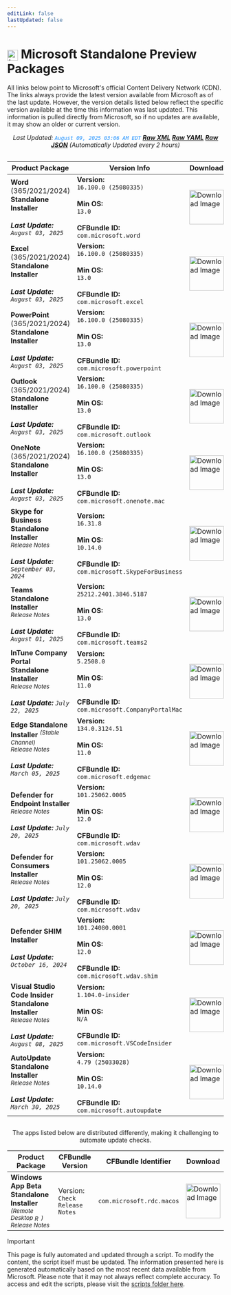 ```yaml
---
editLink: false
lastUpdated: false
---
```

# <img src="/images/Microsoft_Logo_512px.png" alt="image" width="25" style="vertical-align: middle; display: inline-block;" /> Microsoft Standalone Preview Packages

<span class="extra-small">All links below point to Microsoft's official Content Delivery Network (CDN).</span>
<span class="extra-small">The links always provide the latest version available from Microsoft as of the last update. However, the version details listed below reflect the specific version available at the time this information was last updated. This information is pulled directly from Microsoft, so if no updates are available, it may show an older or current version.</span>

<div style="text-align: center;">

<span class="extra-small">_Last Updated: <code style="color : dodgerblue">August 09, 2025 03:06 AM EDT</code> [**_Raw XML_**](https://github.com/cocopuff2u/MOFA/blob/main/latest_raw_files/macos_standalone_preview.xml) [**_Raw YAML_**](https://github.com/cocopuff2u/MOFA/blob/main/latest_raw_files/macos_standalone_preview.yaml) [**_Raw JSON_**](https://github.com/cocopuff2u/MOFA/blob/main/latest_raw_files/macos_standalone_preview.json) (Automatically Updated every 2 hours)_</span>

</div>

<div style="display: flex; justify-content: center;">

| **Product Package** | **Version Info** | **Download** |
|----------------------|----------------------|--------------|
| **Word** (365/2021/2024) **Standalone Installer**<br><br>_**Last Update:** `August 03, 2025`_<br> | **Version:**<br>`16.100.0 (25080335)`<br><br>**Min OS:**<br>`13.0`<br><br>**CFBundle ID:**<br>`com.microsoft.word` | <a href="https://officecdnmac.microsoft.com/pr/1ac37578-5a24-40fb-892e-b89d85b6dfaa/MacAutoupdate/Microsoft_Word_16.100.25080335_Updater.pkg"><img src="/images/MSWD_512x512x32.png" alt="Download Image" width="80"></a> |
| **Excel** (365/2021/2024) **Standalone Installer**<br><br>_**Last Update:** `August 03, 2025`_<br> | **Version:**<br>`16.100.0 (25080335)`<br><br>**Min OS:**<br>`13.0`<br><br>**CFBundle ID:**<br>`com.microsoft.excel` | <a href="https://officecdnmac.microsoft.com/pr/1ac37578-5a24-40fb-892e-b89d85b6dfaa/MacAutoupdate/Microsoft_Excel_16.100.25080335_Updater.pkg"><img src="/images/XCEL_512x512x32.png" alt="Download Image" width="80"></a> |
| **PowerPoint** (365/2021/2024) **Standalone Installer**<br><br>_**Last Update:** `August 03, 2025`_<br> | **Version:**<br>`16.100.0 (25080335)`<br><br>**Min OS:**<br>`13.0`<br><br>**CFBundle ID:**<br>`com.microsoft.powerpoint` | <a href="https://officecdnmac.microsoft.com/pr/1ac37578-5a24-40fb-892e-b89d85b6dfaa/MacAutoupdate/Microsoft_PowerPoint_16.100.25080335_Updater.pkg"><img src="/images/PPT3_512x512x32.png" alt="Download Image" width="80"></a> |
| **Outlook** (365/2021/2024) **Standalone Installer**<br><br>_**Last Update:** `August 03, 2025`_<br> | **Version:**<br>`16.100.0 (25080335)`<br><br>**Min OS:**<br>`13.0`<br><br>**CFBundle ID:**<br>`com.microsoft.outlook` | <a href="https://officecdnmac.microsoft.com/pr/1ac37578-5a24-40fb-892e-b89d85b6dfaa/MacAutoupdate/Microsoft_Outlook_16.100.25080335_Updater.pkg"><img src="/images/Outlook_512x512x32.png" alt="Download Image" width="80"></a>|
| **OneNote** (365/2021/2024) **Standalone Installer**<br><br>_**Last Update:** `August 03, 2025`_<br> | **Version:**<br>`16.100.0 (25080335)`<br><br>**Min OS:**<br>`13.0`<br><br>**CFBundle ID:**<br>`com.microsoft.onenote.mac` | <a href="https://officecdnmac.microsoft.com/pr/1ac37578-5a24-40fb-892e-b89d85b6dfaa/MacAutoupdate/Microsoft_OneNote_16.100.25080335_Updater.pkg"><img src="/images/OneNote_512x512x32.png" alt="Download Image" width="80"></a> |
| **Skype for Business Standalone Installer**<br><a href="https://support.microsoft.com/en-us/office/follow-the-latest-updates-in-skype-for-business-cece9f93-add1-4d93-9a38-56cc598e5781?ui=en-us&rs=en-us&ad=us" style="text-decoration: none;"><small>_Release Notes_</small></a><br><br>_**Last Update:** `September 03, 2024`_<br> | **Version:**<br>`16.31.8`<br><br>**Min OS:**<br>`10.14.0`<br><br>**CFBundle ID:**<br>`com.microsoft.SkypeForBusiness` | <a href="https://officecdn.microsoft.com/pr/1ac37578-5a24-40fb-892e-b89d85b6dfaa/MacAutoupdate/SkypeForBusinessUpdater-16.31.8.pkg"><img src="/images/skype_for_business.png" alt="Download Image" width="80"></a> |
| **Teams Standalone Installer**<br><a href="https://support.microsoft.com/en-us/office/what-s-new-in-microsoft-teams-d7092a6d-c896-424c-b362-a472d5f105de" style="text-decoration: none;"><small>_Release Notes_</small></a><br><br>_**Last Update:** `August 01, 2025`_<br> | **Version:**<br>`25212.2401.3846.5187`<br><br>**Min OS:**<br>`13.0`<br><br>**CFBundle ID:**<br>`com.microsoft.teams2` | <a href="https://statics.teams.cdn.office.net/production-osx/25212.2401.3846.5187/MicrosoftTeams.pkg"><img src="/images/teams_512x512x32.png" alt="Download Image" width="80"></a> |
| **InTune Company Portal Standalone Installer**<br><a href="https://aka.ms/intuneupdates" style="text-decoration: none;"><small>_Release Notes_</small></a><br><br>_**Last Update:** `July 22, 2025`_<br> | **Version:**<br>`5.2508.0`<br><br>**Min OS:**<br>`11.0`<br><br>**CFBundle ID:**<br>`com.microsoft.CompanyPortalMac` | <a href="https://officecdnmac.microsoft.com/pr/1ac37578-5a24-40fb-892e-b89d85b6dfaa/MacAutoupdate/CompanyPortal_5.2508.0-Upgrade.pkg"><img src="/images/companyportal.png" alt="Download Image" width="80"></a> |
| **Edge Standalone Installer** <sup>_(Stable Channel)_</sup><br><a href="https://learn.microsoft.com/en-us/deployedge/microsoft-edge-relnote-stable-channel" style="text-decoration: none;"><small>_Release Notes_</small></a><br><br>_**Last Update:** `March 05, 2025`_<br> | **Version:**<br>`134.0.3124.51`<br><br>**Min OS:**<br>`11.0`<br><br>**CFBundle ID:**<br>`com.microsoft.edgemac` | <a href="https://officecdn-microsoft-com.akamaized.net/pr/03adf619-38c6-4249-95ff-4a01c0ffc962/MacAutoupdate/MicrosoftEdgeUpdate-134.0.3124.51.pkg"><img src="/images/edge_app.png" alt="Download Image" width="80"></a>|
| **Defender for Endpoint Installer**<br><a href="https://learn.microsoft.com/microsoft-365/security/defender-endpoint/mac-whatsnew" style="text-decoration: none;"><small>_Release Notes_</small></a><br><br>_**Last Update:** `July 20, 2025`_<br> | **Version:**<br>`101.25062.0005`<br><br>**Min OS:**<br>`12.0`<br><br>**CFBundle ID:**<br>`com.microsoft.wdav` | <a href="https://officecdnmac.microsoft.com/pr/1ac37578-5a24-40fb-892e-b89d85b6dfaa/MacAutoupdate/wdav-upgrade.pkg"><img src="/images/defender_512x512x32.png" alt="Download Image" width="80"></a> |
| **Defender for Consumers Installer**<br><a href="https://learn.microsoft.com/microsoft-365/security/defender-endpoint/mac-whatsnew" style="text-decoration: none;"><small>_Release Notes_</small></a><br><br>_**Last Update:** `July 20, 2025`_<br> | **Version:**<br>`101.25062.0005`<br><br>**Min OS:**<br>`12.0`<br><br>**CFBundle ID:**<br>`com.microsoft.wdav` | <a href="https://officecdnmac.microsoft.com/pr/1ac37578-5a24-40fb-892e-b89d85b6dfaa/MacAutoupdate/Microsoft_Defender_101.25062.0005_Individuals_Installer.pkg"><img src="/images/defender_512x512x32.png" alt="Download Image" width="80"></a> |
| **Defender SHIM Installer**<br><br>_**Last Update:** `October 16, 2024`_<br> | **Version:**<br>`101.24080.0001`<br><br>**Min OS:**<br>`12.0`<br><br>**CFBundle ID:**<br>`com.microsoft.wdav.shim` | <a href="https://officecdnmac.microsoft.com/pr/1ac37578-5a24-40fb-892e-b89d85b6dfaa/MacAutoupdate/Microsoft_Defender_101.24080.0001_Individuals_Shim_Installer.pkg"><img src="/images/defender_512x512x32.png" alt="Download Image" width="80"></a> |
| **Visual Studio Code Insider Standalone Installer**<br><a href="https://github.com/microsoft/vscode/labels/iteration-plan" style="text-decoration: none;"><small>_Release Notes_</small></a><br><br>_**Last Update:** `August 08, 2025`_<br> | **Version:**<br>`1.104.0-insider`<br><br>**Min OS:**<br>`N/A`<br><br>**CFBundle ID:**<br>`com.microsoft.VSCodeInsider` | <a href="https://vscode.download.prss.microsoft.com/dbazure/download/insider/2c749892adf66679e282a1b27ae526cf995d6f0c/VSCode-darwin-universal.zip"><img src="/images/Code_512x512x32.png" alt="Download Image" width="80"></a>|
| **AutoUpdate Standalone Installer**<br><a href="https://learn.microsoft.com/en-us/officeupdates/release-history-microsoft-autoupdate" style="text-decoration: none;"><small>_Release Notes_</small></a><br><br>_**Last Update:** `March 30, 2025`_<br> | **Version:**<br>`4.79 (25033028)`<br><br>**Min OS:**<br>`10.14.0`<br><br>**CFBundle ID:**<br>`com.microsoft.autoupdate` | <a href="https://officecdnmac.microsoft.com/pr/1ac37578-5a24-40fb-892e-b89d85b6dfaa/MacAutoupdate/Microsoft_AutoUpdate_4.79.25033028_Updater.pkg"><img src="/images/autoupdate.png" alt="Download Image" width="80"></a>|

</div>

<div style="text-align: center;">

<span class="extra-small">The apps listed below are distributed differently, making it challenging to automate update checks.</span>

</div>

| **Product Package** | **CFBundle Version** | **CFBundle Identifier** | **Download** |
|----------------------|----------------------|--------------------------|--------------|
| **Windows App Beta Standalone Installer** <sup>_(Remote Desktop <img src="/images/microsoft-remote-desktop-logo.png" alt="Remote Desktop" width="15" style="vertical-align: middle; display: inline-block;" />)_</sup><br><a href="https://install.appcenter.ms/orgs/rdmacios-k2vy/apps/microsoft-remote-desktop-for-mac/distribution_groups/all-users-of-microsoft-remote-desktop-for-mac" style="text-decoration: none;"><small>_Release Notes_</small></a> | Version:<br> `Check Release Notes` | `com.microsoft.rdc.macos` | <a href="https://install.appcenter.ms/orgs/rdmacios-k2vy/apps/microsoft-remote-desktop-for-mac/distribution_groups/all-users-of-microsoft-remote-desktop-for-mac"><img src="/images/windowsapp.png" alt="Download Image" width="80"></a> |

> [!IMPORTANT]
> This page is fully automated and updated through a script. To modify the content, the script itself must be updated. The information presented here is generated automatically based on the most recent data available from Microsoft. Please note that it may not always reflect complete accuracy. To access and edit the scripts, please visit the [scripts folder here](https://github.com/cocopuff2u/MOFA_WEBSITE/tree/main/update_readme_scripts).
